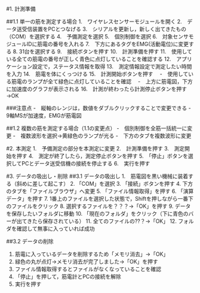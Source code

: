 #1. 計測準備

##1.1 単一の筋を測定する場合
1.　ワイヤレスセンサーモジュールを開く
2.　データ送受信装置をPCとつなげる
3.　シリアルを更新し，新しく出てきたもの（COM）を選択する
4.　予備測定を選択
5.　個別制御を選択
6.　対象センサモジュールIDに筋電の番号を入れる
7.　下方にあるタグをEMG(活動電位)に変更する
8. 31台を選択する
9.　接続ボタンを押す
10.　計測準備を押す
11.　使用している全ての筋電の番号が正しく青色に点灯していることを確認する
12.　アプリケーション設定で，ステータス情報を取得
13.　測定情報設定で測定したい時間を入力
14.　筋電を体にくっつける
15.　計測開始ボタンを押す
　-　使用している筋電のランプが全て緑色に点灯していることを確認
　-　上方に筋電図，下方に加速度のグラフが表示される
16.　計測が終わったら計測停止ボタンを押す→OK

###注意点
-　縦軸のレンジは，数値をダブルクリックすることで変更できる
-　9軸MSが加速度，EMGが筋電図


##1.2 複数の筋を測定する場合（1.1の変更点）
-　個別制御を全筋一括統一に変更
-　複数波形を選択→黄緑色のランプが光る
-　下方のタブを複数波形に変更


#2. 本測定
1.　予備測定の部分を本測定に変更
2.　計測準備を押す
3.　測定開始を押す
4.　測定が終了したら，測定停止ボタンを押す
5.　「停止」ボタンを選択してPCとデータ送受信機の接続を停止する
6.　実行を押す


#3. データの吸出し・削除
##3.1 データの吸出し
1.　筋電図を黒い機械に装着する（斜めに差して起こす）
2. 「COM」を選択
3. 「接続」ボタンを押す
4. 下方のタブを「ファイルブラウザ」へ変更
5. 「ファイル情報取得」を押す
6. 「演算データ」を押す
7. 1番上のファイルを選択した状態で，Shiftを押しながら一番下のファイルをクリック
8. 選択するファイルを？？？→「OK」を押す
9. データを保存したいフォルダに移動
10. 「現在のフォルダ」をクリック（下に青色のバーが出てきたら保存されている）
11. 全てのファイルの??？→「OK」
12. フォルダを確認して無事に入っていれば成功



##3.2 データの削除
1. 筋電に入っているデータを削除するため「メモリ消去」→「OK」
2. 緑色の丸が点灯→メモリ消去が完了しました→「OK」を押す
3. ファイル情報取得するとファイルがなくなっていることを確認
4. 「停止」を押して，筋電計とPCの接続を解除
5. 実行を押す
